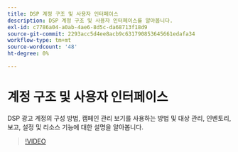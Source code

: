 ```yaml
---
title: DSP 계정 구조 및 사용자 인터페이스
description: DSP 계정 구조 및 사용자 인터페이스를 알아봅니다.
exl-id: c7786a04-a0ab-4ae6-8d5c-da68713f18d9
source-git-commit: 2293acc5d4ee8acb9c631790853645661edafa34
workflow-type: tm+mt
source-wordcount: '48'
ht-degree: 0%

---
```


# 계정 구조 및 사용자 인터페이스

DSP 광고 계정의 구성 방법, 캠페인 관리 보기를 사용하는 방법 및 대상 관리, 인벤토리, 보고, 설정 및 리소스 기능에 대한 설명을 알아봅니다.

>[!VIDEO](https://video.tv.adobe.com/v/339206)
